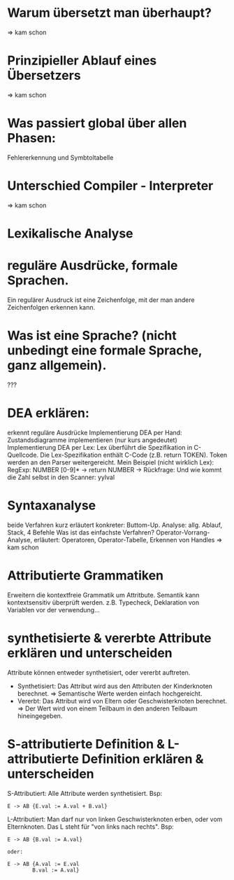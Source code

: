# Warum übersetzt man überhaupt? 
=> kam schon

# Prinzipieller Ablauf eines Übersetzers
=> kam schon

# Was passiert global über allen Phasen:
Fehlererkennung und Symbtoltabelle

# Unterschied Compiler - Interpreter 
=> kam schon

# Lexikalische Analyse 
# reguläre Ausdrücke, formale Sprachen.
Ein regulärer Ausdruck ist eine Zeichenfolge, mit der man andere Zeichenfolgen erkennen kann.  

# Was ist eine Sprache? (nicht unbedingt eine formale Sprache, ganz allgemein). 
???

# DEA erklären:
erkennt reguläre Ausdrücke Implementierung DEA per Hand: 
Zustandsdiagramme implementieren (nur kurs angedeutet)
Implementierung DEA per Lex: Lex überführt die Spezifikation in C-Quellcode. Die Lex-Spezifikation enthält C-Code (z.B. return TOKEN). Token werden an den Parser weitergereicht. 
Mein Beispiel (nicht wirklich Lex): RegExp: NUMBER [0-9]* -> return NUMBER -> Rückfrage: Und wie kommt die Zahl selbst in den Scanner: yylval

# Syntaxanalyse 
beide Verfahren kurz erläutert
konkreter: Buttom-Up. Analyse: allg. Ablauf, Stack, 4 Befehle 
Was ist das einfachste Verfahren? Operator-Vorrang-Analyse, erläutert: Operatoren, Operator-Tabelle, Erkennen von Handles
=> kam schon

# Attributierte Grammatiken
Erweitern die kontextfreie Grammatik um Attritbute. Semantik kann kontextsensitiv überprüft werden. z.B. Typecheck, Deklaration von Variablen vor der verwendung...

# synthetisierte & vererbte Attribute erklären und unterscheiden
Attribute können entweder synthetisiert, oder vererbt auftreten.
- Synthetisiert: Das Attribut wird aus den Attributen der Kinderknoten berechnet. => Semantische Werte werden einfach hochgereicht.
- Vererbt: Das Attribut wird von Eltern oder Geschwisterknoten berechnet. => Der Wert wird von einem Teilbaum in den anderen Teilbaum hineingegeben.

# S-attributierte Definition & L-attributierte Definition erklären & unterscheiden 
S-Attributiert: Alle Attribute werden synthetisiert. Bsp:
```
E -> AB {E.val := A.val + B.val}
```
L-Attributiert: Man darf nur von linken Geschwisterknoten erben, oder vom Elternknoten. Das L steht für "von links nach rechts". Bsp: 
```
E -> AB {B.val := A.val}

oder:

E -> AB {A.val := E.val
		B.val := A.val}
```